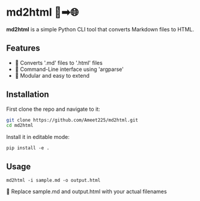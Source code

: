 # md2html 📝➡🌐

**md2html** is a simple Python CLI tool that converts Markdown files to HTML.

## Features
- 📍 Converts '.md' files to '.html' files
- 📍 Command-Line interface using 'argparse'
- 📍 Modular and easy to extend

## Installation

First clone the repo and navigate to it:

```bash
git clone https://github.com/Ameet225/md2html.git
cd md2html
```

Install it in editable mode:
```
pip install -e .
```

## Usage
```
md2html -i sample.md -o output.html
```
📌 Replace sample.md and output.html with your actual filenames